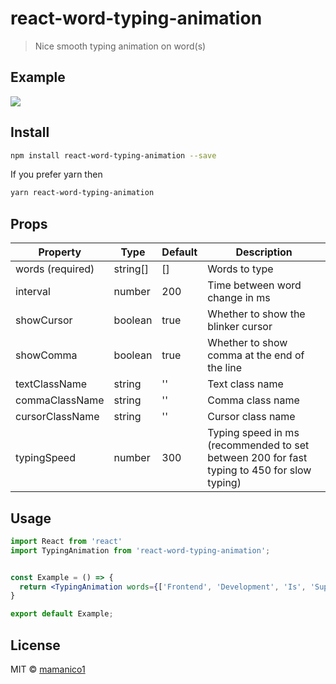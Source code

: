# react-word-typing-animation
> Nice smooth typing animation on word(s)
 
## Example

![](https://s11.gifyu.com/images/S4WKD.gif)

## Install

```bash
npm install react-word-typing-animation --save
```

If you prefer yarn then

```bash
yarn react-word-typing-animation
```

## Props

| Property         | Type     | Default | Description                                                                                
|------------------|----------|---------|--------------------------------------------------------------------------------------------|
| words (required) | string[] | []      | Words to type                                                                              |
| interval         | number   | 200     | Time between word change in ms                                                             |
| showCursor       | boolean  | true    | Whether to show the blinker cursor                                                         |
| showComma        | boolean  | true    | Whether to show comma at the end of the line                                               |
| textClassName    | string   | ''      | Text class name                                                                            |
| commaClassName   | string   | ''      | Comma class name                                                                           |
| cursorClassName  | string   | ''      | Cursor class name                                                                          |
| typingSpeed        | number   | 300     | Typing speed in ms (recommended to set between 200 for fast typing to 450 for slow typing) |


## Usage



```jsx
import React from 'react'
import TypingAnimation from 'react-word-typing-animation';


const Example = () => {
  return <TypingAnimation words={['Frontend', 'Development', 'Is', 'Super', 'Fun']} />
}

export default Example;
```

## License

MIT © [mamanico1](https://github.com/mamanico1)
